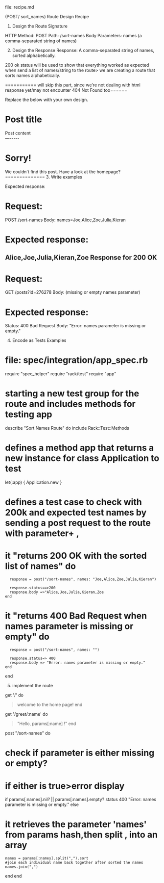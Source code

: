 file: recipe.md

(POST/ sort_names) Route Design Recipe

1. Design the Route Signature

HTTP Method: POST
Path: /sort-names
Body Parameters: names (a comma-separated string of names)

2. Design the Response
Response: A comma-separated string of names, sorted alphabetically.

200 ok status will be used to show that everything worked as expected when send a list of names/string to the route> we are creating a route that sorts names alphabetically.

=========== will skip this part, since we're not dealing with html response yet/may not encounter 404 Not Found too======

Replace the below with your own design.
<!-- EXAMPLE -->
<!-- Response when the post is found: 200 OK -->

<html>
  <head></head>
  <body>
    <h1>Post title</h1>
    <div>Post content</div>
  </body>
</html>
—-----
<!-- EXAMPLE -->
<!-- Response when the post is not found: 404 Not Found -->

<html>
  <head></head>
  <body>
    <h1>Sorry!</h1>
    <div>We couldn't find this post. Have a look at the homepage?</div>
  </body>
</html>
==============
3. Write examples



Expected response:


# Request:
POST /sort-names
Body: names=Joe,Alice,Zoe,Julia,Kieran

# Expected response:
Alice,Joe,Julia,Kieran,Zoe
Response for 200 OK
---------------------
# Request:
GET /posts?id=276278
Body: (missing or empty names parameter)
# Expected response:
Status: 400 Bad Request
Body: "Error: names parameter is missing or empty."

4. Encode as Tests Examples
# file: spec/integration/app_spec.rb

require "spec_helper"
require "rack/test"
require "app"
# starting a new test group for the route and includes methods for testing app
describe "Sort Names Route" do
  include Rack::Test::Methods
# defines a method app that returns a new instance for class Application to test
  let(:app) { Application.new }

# defines a test case to check with 200k and expected test names by sending a post request to the route with parameter+ ,
#    it "returns 200 OK with the sorted list of names" do
      response = post("/sort-names", names: "Joe,Alice,Zoe,Julia,Kieran")

      response.status==>200
      response.body =>"Alice,Joe,Julia,Kieran,Zoe
    end

#    it "returns 400 Bad Request when names parameter is missing or empty" do
      response = post("/sort-names", names: "")

      response.status=> 400
      response.body => "Error: names parameter is missing or empty."
    end

end

5. implement the route

get '/' do
 > welcome to the home page!
end

get '/greet/:name' do
> "Hello, params[:name] !"
end

post "/sort-names" do
# check if parameter is either missing or empty?
# if either is true>error display
  if params[:names].nil? || params[:names].empty?
    status 400
    "Error: names parameter is missing or empty."
  else
# it retrieves the parameter 'names' from params hash,then split , into an array
    names = params[:names].split(",").sort
    #join each individual name back together after sorted the names
    names.join(",")
  end
end
